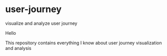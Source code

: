 # user-journey
visualize and analyze user journey

Hello

This repository contains everything I know about user journey visualization and analysis
